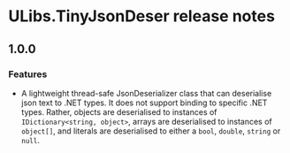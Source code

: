 # ULibs.TinyJsonDeser release notes

## 1.0.0

### Features

- A lightweight thread-safe JsonDeserializer class that can deserialise json text to .NET types. It does not support binding to specific .NET types. Rather, objects are deserialised to instances of `IDictionary<string, object>`, arrays are deserialised to instances of `object[]`, and literals are deserialised to either a `bool`, `double`, `string` or `null`.